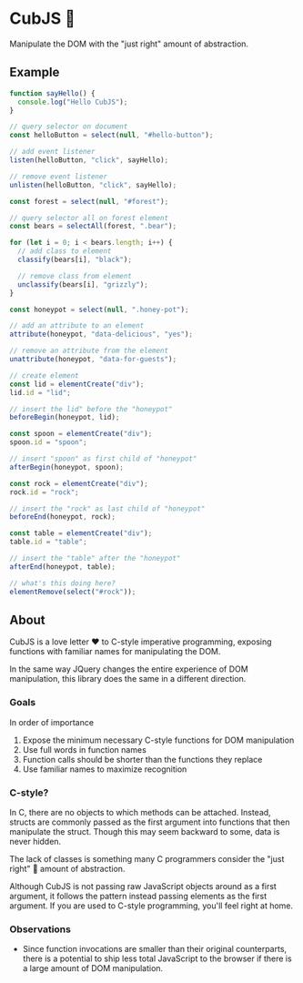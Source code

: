 # CubJS 🐻

Manipulate the DOM with the "just right" amount of abstraction.

## Example

```JavaScript
function sayHello() {
  console.log("Hello CubJS");
}

// query selector on document
const helloButton = select(null, "#hello-button");

// add event listener
listen(helloButton, "click", sayHello);

// remove event listener
unlisten(helloButton, "click", sayHello);

const forest = select(null, "#forest");

// query selector all on forest element
const bears = selectAll(forest, ".bear");

for (let i = 0; i < bears.length; i++) {
  // add class to element
  classify(bears[i], "black");

  // remove class from element
  unclassify(bears[i], "grizzly");
}

const honeypot = select(null, ".honey-pot");

// add an attribute to an element
attribute(honeypot, "data-delicious", "yes");

// remove an attribute from the element
unattribute(honeypot, "data-for-guests");

// create element
const lid = elementCreate("div");
lid.id = "lid";

// insert the lid" before the "honeypot"
beforeBegin(honeypot, lid);

const spoon = elementCreate("div");
spoon.id = "spoon";

// insert "spoon" as first child of "honeypot"
afterBegin(honeypot, spoon);

const rock = elementCreate("div");
rock.id = "rock";

// insert the "rock" as last child of "honeypot"
beforeEnd(honeypot, rock);

const table = elementCreate("div");
table.id = "table";

// insert the "table" after the "honeypot"
afterEnd(honeypot, table);

// what's this doing here?
elementRemove(select("#rock"));
```

## About

CubJS is a love letter ❤️ to C-style imperative programming, exposing functions with familiar names for manipulating the DOM.

In the same way JQuery changes the entire experience of DOM manipulation, this library does the same in a different direction.

### Goals

In order of importance

1. Expose the minimum necessary C-style functions for DOM manipulation
2. Use full words in function names
3. Function calls should be shorter than the functions they replace
4. Use familiar names to maximize recognition

### C-style?

In C, there are no objects to which methods can be attached. Instead, structs are commonly passed as the first argument into functions that then manipulate the struct. Though this may seem backward to some, data is never hidden.

The lack of classes is something many C programmers consider the "just right" 🐻 amount of abstraction.

Although CubJS is not passing raw JavaScript objects around as a first argument, it follows the pattern instead passing elements as the first argument. If you are used to C-style programming, you'll feel right at home.

### Observations

- Since function invocations are smaller than their original counterparts, there is a potential to ship less total JavaScript to the browser if there is a large amount of DOM manipulation.
